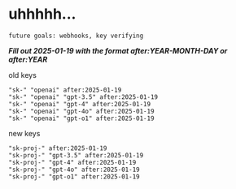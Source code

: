 # uhhhhh...

`future goals: webhooks, key verifying`



***Fill out 2025-01-19 with the format after:YEAR-MONTH-DAY or after:YEAR***

old keys
```
"sk-" "openai" after:2025-01-19
"sk-" "openai" "gpt-3.5" after:2025-01-19
"sk-" "openai" "gpt-4" after:2025-01-19
"sk-" "openai" "gpt-4o" after:2025-01-19
"sk-" "openai" "gpt-o1" after:2025-01-19
```

new keys
```
"sk-proj-" after:2025-01-19
"sk-proj-" "gpt-3.5" after:2025-01-19
"sk-proj-" "gpt-4" after:2025-01-19
"sk-proj-" "gpt-4o" after:2025-01-19
"sk-proj-" "gpt-o1" after:2025-01-19
```

